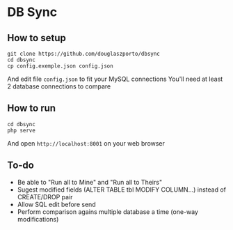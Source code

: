 # DB Sync

## How to setup

```
git clone https://github.com/douglaszporto/dbsync
cd dbsync
cp config.exemple.json config.json
```

And edit file `config.json` to fit your MySQL connections
You'll need at least 2 database connections to compare

## How to run

```
cd dbsync
php serve
```

And open `http://localhost:8001` on your web browser

## To-do

* Be able to "Run all to Mine" and "Run all to Theirs"
* Sugest modified fields (ALTER TABLE tbl MODIFY COLUMN...) instead of CREATE/DROP pair
* Allow SQL edit before send
* Perform comparison agains multiple database a time (one-way modifications)
